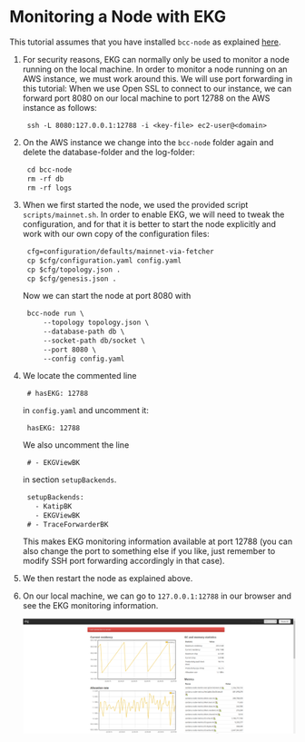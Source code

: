 # Monitoring a Node with EKG

This tutorial assumes that you have installed `bcc-node` as explained [here](../getting-started/install.md).

1. For security reasons, EKG can normally only be used to monitor a node
   running on the local machine.
   In order to monitor a node running on an AWS instance, we must work around this.
   We will use port forwarding in this tutorial: When we use Open SSL to connect to our instance,
   we can forward port 8080 on our local machine to port 12788 on the AWS instance as follows:

        ssh -L 8080:127.0.0.1:12788 -i <key-file> ec2-user@<domain>

2. On the AWS instance we change into the `bcc-node` folder again and delete the database-folder and the log-folder:


        cd bcc-node
        rm -rf db
        rm -rf logs

3. When we first started the node, we used the provided script `scripts/mainnet.sh`.
   In order to enable EKG, we will need to tweak the configuration, 
   and for that it is better
   to start the node explicitly and work with our own copy of the configuration files:
    
        cfg=configuration/defaults/mainnet-via-fetcher
        cp $cfg/configuration.yaml config.yaml
        cp $cfg/topology.json .
        cp $cfg/genesis.json .

   Now we can start the node at port 8080 with

        bcc-node run \
            --topology topology.json \
            --database-path db \
            --socket-path db/socket \
            --port 8080 \
            --config config.yaml

4. We locate the commented line
    
        # hasEKG: 12788

   in `config.yaml` and uncomment it:

        hasEKG: 12788

   We also uncomment the line

        # - EKGViewBK

   in section `setupBackends`.

        setupBackends:
          - KatipBK
          - EKGViewBK
        # - TraceForwarderBK

   This makes EKG monitoring information available at port 12788
   (you can also change the port to something else if you like, just remember to modify SSH port forwarding accordingly
   in that case).

5. We then restart the node as explained above.

6. On our local machine, we can go to `127.0.0.1:12788` in our browser
   and see the EKG monitoring information.

   ![EKG in the browser.](images/ekg.png)
